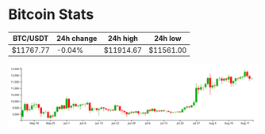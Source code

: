 # Bitcoin Stats

BTC/USDT|24h change|24h high|24h low|
|---|---|---|---|
|$11767.77|-0.04%|$11914.67|$11561.00|

<img src="./chart.svg">
